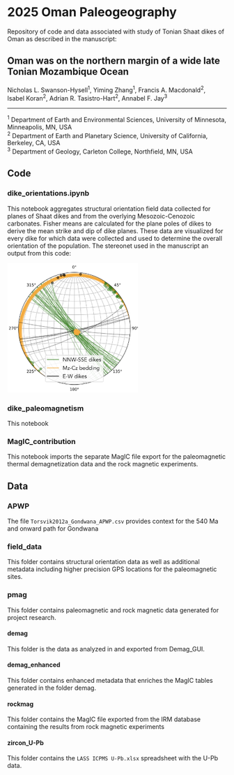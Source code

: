 # 2025 Oman Paleogeography
Repository of code and data associated with study of Tonian Shaat dikes of Oman as described in the manuscript:

## Oman was on the northern margin of a wide late Tonian Mozambique Ocean
Nicholas L. Swanson-Hysell<sup>1</sup>, Yiming Zhang<sup>1</sup>, Francis A. Macdonald<sup>2</sup>,  
Isabel Koran<sup>2</sup>, Adrian R. Tasistro-Hart<sup>2</sup>, Annabel F. Jay<sup>3</sup>  

---

<sup>1</sup> Department of Earth and Environmental Sciences, University of Minnesota, Minneapolis, MN, USA  
<sup>2</sup> Department of Earth and Planetary Science, University of California, Berkeley, CA, USA  
<sup>3</sup> Department of Geology, Carleton College, Northfield, MN, USA  

## Code

### dike_orientations.ipynb

This notebook aggregates structural orientation field data collected for planes of Shaat dikes and from the overlying Mesozoic-Cenozoic carbonates. Fisher means are calculated for the plane poles of dikes to derive the mean strike and dip of dike planes. These data are visualized for every dike for which data were collected and used to determine the overall orientation of the population. The stereonet used in the manuscript an output from this code:

<img src="code/output/orientation_stereonet.png" alt="Orientation Stereonet" width="300px" />

### dike_paleomagnetism

This notebook

### MagIC_contribution

This notebook imports the separate MagIC file export for the paleomagnetic thermal demagnetization data and the rock magnetic experiments.

## Data

### APWP

The file `Torsvik2012a_Gondwana_APWP.csv` provides context for the 540 Ma and onward path for Gondwana

### field_data

This folder contains structural orientation data as well as additional metadata including higher precision GPS locations for the paleomagnetic sites.

### pmag

This folder contains paleomagnetic and rock magnetic data generated for project research.

#### demag

This folder is the data as analyzed in and exported from Demag_GUI.

#### demag_enhanced

This folder contains enhanced metadata that enriches the MagIC tables generated in the folder demag.

#### rockmag

This folder contains the MagIC file exported from the IRM database containing the results from rock magnetic experiments

#### zircon_U-Pb

This folder contains the `LASS ICPMS U-Pb.xlsx` spreadsheet with the U-Pb data.

